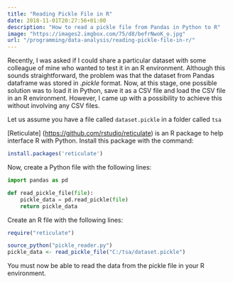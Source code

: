 ```yaml
---
title: "Reading Pickle File in R"
date: 2018-11-01T20:27:56+01:00
description: "How to read a pickle file from Pandas in Python to R"
image: "https://images2.imgbox.com/75/d8/befrNwoK_o.jpg"
url: "/programming/data-analysis/reading-pickle-file-in-r/"
---
```


Recently, I was asked if I could share a particular dataset with some colleague of mine who wanted to test it in an R environment. Although this sounds straightforward, the problem was that the dataset from Pandas dataframe was stored in *.pickle* format. Now, at this stage, one possible solution was to load it in Python, save it as a CSV file and load the CSV file in an R environment. However, I came up with a possibility to achieve this without involving any CSV files.

Let us assume you have a file called `dataset.pickle` in a folder called `tsa`

[Reticulate] (https://github.com/rstudio/reticulate) is an R package to help interface R with Python. Install this package with the command:

```R
install.packages('reticulate')
```

Now, create a Python file with the following lines:

```Python
import pandas as pd

def read_pickle_file(file):
    pickle_data = pd.read_pickle(file)
    return pickle_data
```

Create an R file with the following lines:

```R
require("reticulate")

source_python("pickle_reader.py")
pickle_data <- read_pickle_file("C:/tsa/dataset.pickle")
```

You must now be able to read the data from the pickle file in your R environment.